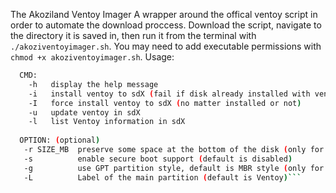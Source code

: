 The Akoziland Ventoy Imager
A wrapper around the offical ventoy script in order to automate the download proccess.
Download the script, navigate to the directory it is saved in, then run it from the terminal with `./akoziventoyimager.sh`.
You may need to add executable permissions with `chmod +x akoziventoyimager.sh`.
Usage:
```akoziventoyimager.sh CMD [ OPTION ] /dev/sdX
  CMD:
    -h   display the help message
    -i   install ventoy to sdX (fail if disk already installed with ventoy)
    -I   force install ventoy to sdX (no matter installed or not)
    -u   update ventoy in sdX
    -l   list Ventoy information in sdX
    
  OPTION: (optional)
   -r SIZE_MB  preserve some space at the bottom of the disk (only for install)
   -s          enable secure boot support (default is disabled)
   -g          use GPT partition style, default is MBR style (only for install)
   -L          Label of the main partition (default is Ventoy)```
